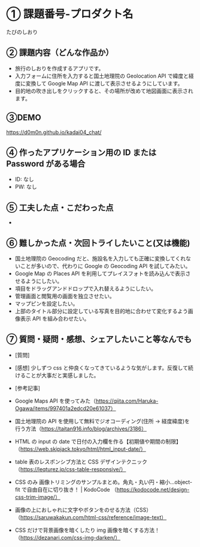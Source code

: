 # ① 課題番号-プロダクト名

たびのしおり

## ② 課題内容（どんな作品か）

- 旅行のしおりを作成するアプリです。
- 入力フォームに住所を入力すると国土地理院の Geolocation API で緯度と経度に変換して Google Map API に渡して表示させるようにしています。
- 目的地の吹き出しをクリックすると、その場所が改めて地図画面に表示されます。

## ③DEMO

https://d0m0n.github.io/kadai04_chat/

## ④ 作ったアプリケーション用の ID または Password がある場合

- ID: なし
- PW: なし

## ⑤ 工夫した点・こだわった点

-

## ⑥ 難しかった点・次回トライしたいこと(又は機能)

- 国土地理院の Geocoding だと、施設名を入力しても正確に変換してくれないことが多いので、代わりに Google の Geocoding API を試してみたい。
- Google Map の Places API を利用してプレイスフォトを読み込んで表示させるようにしたい。
- 項目をドラッグアンドドロップで入れ替えるようにしたい。
- 管理画面と閲覧用の画面を独立させたい。
- マップピンを設定したい。
- 上部のタイトル部分に設定している写真を目的地に合わせて変化するよう画像表示 API を組み合わせたい。

## ⑦ 質問・疑問・感想、シェアしたいこと等なんでも

- [質問]
- [感想]
  少しずつ css と仲良くなってきているような気がします。反復して続けることが大事だと実感しました。

- [参考記事]
- Google Maps API を使ってみた（https://qiita.com/Haruka-Ogawa/items/997401a2edcd20e61037）
- 国土地理院の API を使用して無料でジオコーディング(住所 → 経度緯度)を行う方法（https://taitan916.info/blog/archives/3186）
- HTML の input の date で日付の入力欄を作る【初期値や期間の制限】（https://web.skipjack.tokyo/html/html_input-date/）
- table 表のレスポンシブ方法と CSS デザインテクニック（https://leqturez.jp/css-table-responsive/）
- CSS のみ 画像トリミングのサンプルまとめ。角丸・丸い円・縮小…object-fit で自由自在に切り抜き！ | KodoCode
  （https://kodocode.net/design-css-trim-image/）
- 画像の上におしゃれに文字やボタンをのせる方法（CSS）（https://saruwakakun.com/html-css/reference/image-text）
- CSS だけで背景画像を暗くしたり img 画像を暗くする方法！（https://dezanari.com/css-img-darken/）
